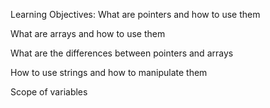 Learning Objectives:
What are pointers and how to use them

What are arrays and how to use them

What are the differences between pointers and arrays

How to use strings and how to manipulate them

Scope of variables